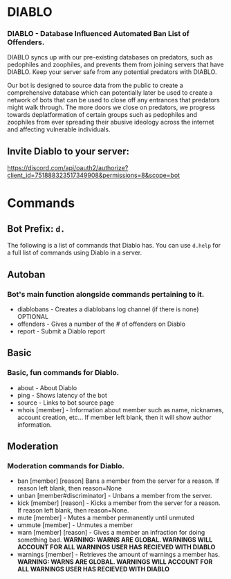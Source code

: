 # DIABLO
### DIABLO - Database Influenced Automated Ban List of Offenders. 
DIABLO syncs up with our pre-existing databases on predators, such as pedophiles and zoophiles, and prevents them from joining servers that have DIABLO. 
Keep your server safe from  any potential predators with DIABLO.

Our bot is designed to source data from the public to create a comprehensive database which can potentially later be used to create a network of bots that can be used to close off any entrances that predators might walk through. The more doors we close on predators, we progress towards deplatformation of certain groups such as pedophiles and zoophiles from ever spreading their abusive ideology across the internet and affecting vulnerable individuals.

## Invite Diablo to your server:
https://discord.com/api/oauth2/authorize?client_id=751888323517349908&permissions=8&scope=bot

# Commands
## Bot Prefix: `d.`
The following is a list of commands that Diablo has. You can use `d.help` for a full list of commands using Diablo in a server.
## Autoban
### Bot's main function alongside commands pertaining to it.
- diablobans - Creates a diablobans log channel (if there is none) OPTIONAL
- offenders - Gives a number of the # of offenders on Diablo
- report - Submit a Diablo report

## Basic
### Basic, fun commands for Diablo.
- about - About Diablo
- ping - Shows latency of the bot
- source - Links to bot source page
- whois [member] - Information about member such as name, nicknames, account creation, etc... If member left blank, then it will show author information.

## Moderation
### Moderation commands for Diablo.
- ban [member] [reason] Bans a member from the server for a reason. If reason left blank, then reason=None
- unban [member#discriminator] - Unbans a member from the server.
- kick [member] [reason] - Kicks a member from the server for a reason. If reason left blank, then reason=None.
- mute [member] - Mutes a member permanently until unmuted
- ummute [member] - Unmutes a member
- warn [member] [reason] - Gives a member an infraction for doing something bad. **WARNING: WARNS ARE GLOBAL. WARNINGS WILL ACCOUNT FOR ALL WARNINGS USER HAS RECIEVED WITH DIABLO**
- warnings [member] - Retrieves the amount of warnings a member has. **WARNING: WARNS ARE GLOBAL. WARNINGS WILL ACCOUNT FOR ALL WARNINGS USER HAS RECIEVED WITH DIABLO**

